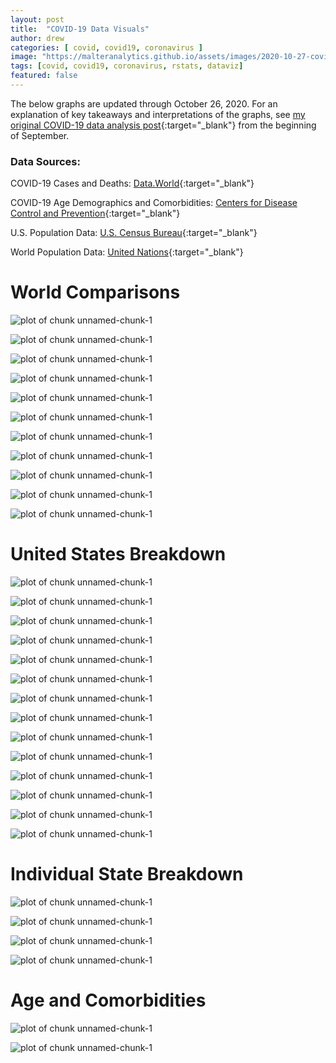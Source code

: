 ```yaml
---
layout: post
title:  "COVID-19 Data Visuals"
author: drew
categories: [ covid, covid19, coronavirus ]
image: "https://malteranalytics.github.io/assets/images/2020-10-27-covid_20201027/image2.png"
tags: [covid, covid19, coronavirus, rstats, dataviz]
featured: false
---
```

  
The below graphs are updated through October 26, 2020.  For an explanation of key takeaways and interpretations of the graphs, see [my original COVID-19 data analysis post](https://malteranalytics.github.io/covid/){:target="_blank"} from the beginning of September.   
  
  
### **Data Sources:**


COVID-19 Cases and Deaths: [Data.World](https://data.world/covid-19-data-resource-hub/covid-19-case-counts/workspace/file?filename=COVID-19+Activity.csv){:target="_blank"}



COVID-19 Age Demographics and Comorbidities: [Centers for Disease Control and Prevention](https://data.cdc.gov/NCHS/Conditions-contributing-to-deaths-involving-corona/hk9y-quqm){:target="_blank"}


U.S. Population Data: [U.S. Census Bureau](https://www.census.gov/data/tables/time-series/demo/popest/2010s-counties-total.html){:target="_blank"}


World Population Data: [United Nations](https://population.un.org/){:target="_blank"}




# World Comparisons

![plot of chunk unnamed-chunk-1](/assets/images/2020-10-27-covid_20201027/image1.png)  



![plot of chunk unnamed-chunk-1](/assets/images/2020-10-27-covid_20201027/image2.png)  



![plot of chunk unnamed-chunk-1](/assets/images/2020-10-27-covid_20201027/image3.png)  



![plot of chunk unnamed-chunk-1](/assets/images/2020-10-27-covid_20201027/image4.png)  


![plot of chunk unnamed-chunk-1](/assets/images/2020-10-27-covid_20201027/image5.png)  


![plot of chunk unnamed-chunk-1](/assets/images/2020-10-27-covid_20201027/image6.png)  


![plot of chunk unnamed-chunk-1](/assets/images/2020-10-27-covid_20201027/image7.png)  


![plot of chunk unnamed-chunk-1](/assets/images/2020-10-27-covid_20201027/image8.png)  


![plot of chunk unnamed-chunk-1](/assets/images/2020-10-27-covid_20201027/image9.png)  


![plot of chunk unnamed-chunk-1](/assets/images/2020-10-27-covid_20201027/image10.png)  


![plot of chunk unnamed-chunk-1](/assets/images/2020-10-27-covid_20201027/image11.png)  



# United States Breakdown


![plot of chunk unnamed-chunk-1](/assets/images/2020-10-27-covid_20201027/image12.png)  


![plot of chunk unnamed-chunk-1](/assets/images/2020-10-27-covid_20201027/image13.png)  


![plot of chunk unnamed-chunk-1](/assets/images/2020-10-27-covid_20201027/image14.png)  


![plot of chunk unnamed-chunk-1](/assets/images/2020-10-27-covid_20201027/image15.png)  


![plot of chunk unnamed-chunk-1](/assets/images/2020-10-27-covid_20201027/image16.png)  


![plot of chunk unnamed-chunk-1](/assets/images/2020-10-27-covid_20201027/image17.png)  


![plot of chunk unnamed-chunk-1](/assets/images/2020-10-27-covid_20201027/image18.png)  


![plot of chunk unnamed-chunk-1](/assets/images/2020-10-27-covid_20201027/image19.png)  


![plot of chunk unnamed-chunk-1](/assets/images/2020-10-27-covid_20201027/image20.png)  


![plot of chunk unnamed-chunk-1](/assets/images/2020-10-27-covid_20201027/image21.png)  


![plot of chunk unnamed-chunk-1](/assets/images/2020-10-27-covid_20201027/image22.png)  


![plot of chunk unnamed-chunk-1](/assets/images/2020-10-27-covid_20201027/image23.png)  


![plot of chunk unnamed-chunk-1](/assets/images/2020-10-27-covid_20201027/image24.png)  


![plot of chunk unnamed-chunk-1](/assets/images/2020-10-27-covid_20201027/image25.png)  



# Individual State Breakdown

![plot of chunk unnamed-chunk-1](/assets/images/2020-10-27-covid_20201027/image26.png)  


![plot of chunk unnamed-chunk-1](/assets/images/2020-10-27-covid_20201027/image27.png)  


![plot of chunk unnamed-chunk-1](/assets/images/2020-10-27-covid_20201027/image28.png)  


![plot of chunk unnamed-chunk-1](/assets/images/2020-10-27-covid_20201027/image29.png)  



# Age and Comorbidities

![plot of chunk unnamed-chunk-1](/assets/images/2020-10-27-covid_20201027/image30.png)  


![plot of chunk unnamed-chunk-1](/assets/images/2020-10-27-covid_20201027/image31.png)  



